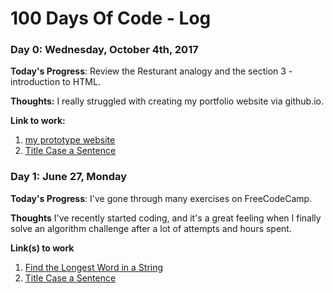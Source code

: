 # 100 Days Of Code - Log

### Day 0: Wednesday, October 4th, 2017

**Today's Progress**: Review the Resturant analogy and the section 3 - introduction to HTML.

**Thoughts:** I really struggled with creating my portfolio website via github.io. 

**Link to work:** 
1. [my prototype website](https://happyzhanls.io)
2. [Title Case a Sentence](https://www.freecodecamp.com/challenges/title-case-a-sentence)

### Day 1: June 27, Monday

**Today's Progress**: I've gone through many exercises on FreeCodeCamp.

**Thoughts** I've recently started coding, and it's a great feeling when I finally solve an algorithm challenge after a lot of attempts and hours spent.

**Link(s) to work**
1. [Find the Longest Word in a String](https://www.freecodecamp.com/challenges/find-the-longest-word-in-a-string)
2. [Title Case a Sentence](https://www.freecodecamp.com/challenges/title-case-a-sentence)
